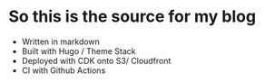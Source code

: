 # So this is the source for my blog

- Written in markdown
- Built with Hugo / Theme Stack
- Deployed with CDK onto S3/ Cloudfront
- CI with Github Actions
